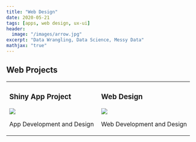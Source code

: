```yaml
---
title: "Web Design"
date: 2020-05-21
tags: [apps, web design, ux-ui]
header:
  image: "/images/arrow.jpg"
excerpt: "Data Wrangling, Data Science, Messy Data"
mathjax: "true"
---
```


## Web Projects


<table width="100%" class="map_links">
  <tr>
    <td width="50%" valign="top">
      <h3>Shiny App Project</h3>
  <a href="https://allisonbaileyr14.github.io/website/apps/"><img src="{{ site.url }}{{ site.baseurl }}/images/code.jpg"></a>
  <p>App Development and Design</p></td>
    <td  width="50%" valign="top">
      <h3>Web Design</h3>
  <a href="https://allisonbaileyr14.github.io/website/webdesignprojects/"><img src="{{ site.url }}{{ site.baseurl }}/images/web.jpg"></a>
  <p>Web Development and Design</p>
    </td>
  </tr>
  </table>
  
